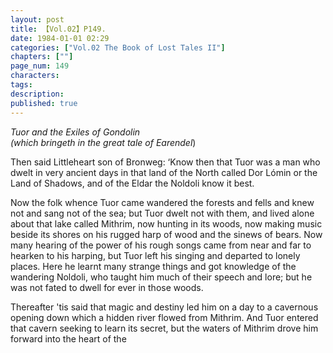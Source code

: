 ```yaml
---
layout: post
title: 【Vol.02】P149.
date: 1984-01-01 02:29
categories: ["Vol.02 The Book of Lost Tales II"]
chapters: [""]
page_num: 149
characters: 
tags: 
description: 
published: true
---
```


<p style="text-indent: 0;">
<I>Tuor and the Exiles of Gondolin<BR>(which bringeth in the great tale of Earendel</I>)
</p>

Then said Littleheart son of Bronweg: ‘Know then that Tuor was a man who dwelt in very ancient days in that land of the North called Dor Lómin or the Land of Shadows, and of the Eldar the Noldoli know it best.

Now the folk whence Tuor came wandered the forests and fells and knew not and sang not of the sea; but Tuor dwelt not with them, and lived alone about that lake called Mithrim, now hunting in its woods, now making music beside its shores on his rugged harp of wood and the sinews of bears. Now many hearing of the power of his rough songs came from near and far to hearken to his harping, but Tuor left his singing and departed to lonely places. Here he learnt many strange things and got knowledge of the wandering Noldoli, who taught him much of their speech and lore; but he was not fated to dwell for ever in those woods.

Thereafter 'tis said that magic and destiny led him on a day to a cavernous opening down which a hidden river flowed from Mithrim. And Tuor entered that cavern seeking to learn its secret, but the waters of Mithrim drove him forward into the heart of the

